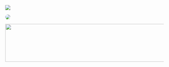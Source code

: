 <img src="https://capsule-render.vercel.app/api?
type=waving&color={darkgray}&height=150&section={header or footer}"/>


  <img 
    src="https://github-readme-stats.vercel.app/api/top-langs/?username=yungxhi&layout=compact&theme=radical&hide_border=true" 
    style="border-radius: 30px;" 
  />


<a href="https://github.com/devxb/gitanimals">
  <img src="https://render.gitanimals.org/lines/{yungxhi}?pet-id=1" width="1000" height="120"/>
</a>
